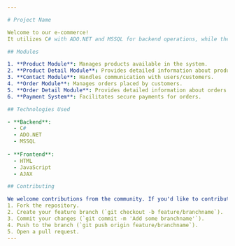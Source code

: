 ```yaml
---

# Project Name

Welcome to our e-commerce!
It utilizes C# with ADO.NET and MSSQL for backend operations, while the frontend is developed using HTML, JavaScript, and AJAX for dynamic interactions. 

## Modules

1. **Product Module**: Manages products available in the system.
2. **Product Detail Module**: Provides detailed information about products.
3. **Contact Module**: Handles communication with users/customers.
4. **Order Module**: Manages orders placed by customers.
5. **Order Detail Module**: Provides detailed information about orders.
6. **Payment System**: Facilitates secure payments for orders.

## Technologies Used

- **Backend**:
  - C#
  - ADO.NET
  - MSSQL
  
- **Frontend**:
  - HTML
  - JavaScript
  - AJAX

## Contributing

We welcome contributions from the community. If you'd like to contribute, please follow these steps:
1. Fork the repository.
2. Create your feature branch (`git checkout -b feature/branchname`).
3. Commit your changes (`git commit -m 'Add some branchname'`).
4. Push to the branch (`git push origin feature/branchname`).
5. Open a pull request.
---
```

